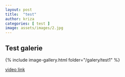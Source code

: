 ```yaml
---
layout: post
title:  "test"
author: kriza
categories: [ test ]
image: assets/images/2.jpg
---
```

## Test galerie

{% include image-gallery.html folder="/galery/test1" %}

[video link](https://youtu.be/iWowJBRMtpc?t=90s)
